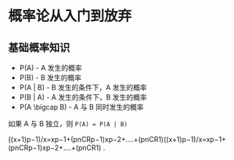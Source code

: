 # 概率论从入门到放弃

## 基础概率知识

* P(A) - A 发生的概率
* P(B) - B 发生的概率
* P(A | B) - B 发生的条件下，A 发生的概率
* P(B | A) - A 发生的条件下，B 发生的概率
* P(A \bigcap B) - A 与 B 同时发生的概率

如果 A 与 B 独立，则 `P(A) = P(A | B)`


​
​((x+1)p−1)/x=xp−1+(pnCRp−1)xp−2+....+(pnCR1)((x+1)p−1)/x=xp−1+(pnCRp−1)xp−2+....+(pnCR1) .